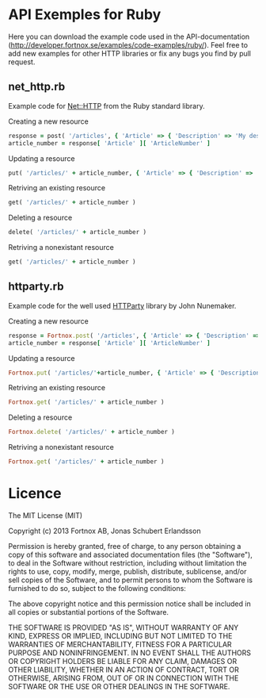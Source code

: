# API Exemples for Ruby

Here you can download the example code used in the API-documentation (http://developer.fortnox.se/examples/code-examples/ruby/). Feel free to add new examples for other HTTP libraries or fix any bugs you find by pull request.

## net_http.rb
Example code for [Net::HTTP][1] from the Ruby standard library.

Creating a new resource
```ruby
response = post( '/articles', { 'Article' => { 'Description' => 'My description' }} )
article_number = response[ 'Article' ][ 'ArticleNumber' ]
```

Updating a resource
```ruby
put( '/articles/' + article_number, { 'Article' => { 'Description' => 'My updated description' }} )
```

Retriving an existing resource
```ruby
get( '/articles/' + article_number )
```

Deleting a resource
```ruby
delete( '/articles/' + article_number )
```

Retriving a nonexistant resource
```ruby
get( '/articles/' + article_number )
```

## httparty.rb
Example code for the well used [HTTParty][2] library by John Nunemaker.

Creating a new resource
```ruby
response = Fortnox.post( '/articles', { 'Article' => { 'Description' => 'My updated description' }} )
article_number = response[ 'Article' ][ 'ArticleNumber' ]
```

Updating a resource
```ruby
Fortnox.put( '/articles/'+article_number, { 'Article' => { 'Description' => 'My more updated description' }})
```

Retriving an existing resource
```ruby
Fortnox.get( '/articles/' + article_number )
```

Deleting a resource
```ruby
Fortnox.delete( '/articles/' + article_number )
```

Retriving a nonexistant resource
```ruby
Fortnox.get( '/articles/' + article_number )
```

[1]: http://ruby-doc.org/stdlib-2.1.2/libdoc/net/http/rdoc/Net/HTTP.html
[2]: https://github.com/jnunemaker/httparty

# Licence

The MIT License (MIT)

Copyright (c) 2013 Fortnox AB, Jonas Schubert Erlandsson

Permission is hereby granted, free of charge, to any person obtaining a copy
of this software and associated documentation files (the "Software"), to deal
in the Software without restriction, including without limitation the rights
to use, copy, modify, merge, publish, distribute, sublicense, and/or sell
copies of the Software, and to permit persons to whom the Software is
furnished to do so, subject to the following conditions:

The above copyright notice and this permission notice shall be included in
all copies or substantial portions of the Software.

THE SOFTWARE IS PROVIDED "AS IS", WITHOUT WARRANTY OF ANY KIND, EXPRESS OR
IMPLIED, INCLUDING BUT NOT LIMITED TO THE WARRANTIES OF MERCHANTABILITY,
FITNESS FOR A PARTICULAR PURPOSE AND NONINFRINGEMENT. IN NO EVENT SHALL THE
AUTHORS OR COPYRIGHT HOLDERS BE LIABLE FOR ANY CLAIM, DAMAGES OR OTHER
LIABILITY, WHETHER IN AN ACTION OF CONTRACT, TORT OR OTHERWISE, ARISING FROM,
OUT OF OR IN CONNECTION WITH THE SOFTWARE OR THE USE OR OTHER DEALINGS IN
THE SOFTWARE.